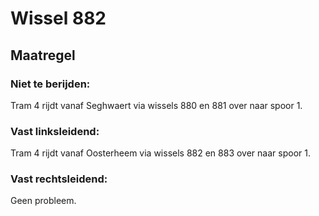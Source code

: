 # Wissel 882
## Maatregel
### Niet te berijden:
Tram 4 rijdt vanaf Seghwaert via wissels 880 en 881 over naar spoor 1.
### Vast linksleidend:
Tram 4 rijdt vanaf Oosterheem via wissels 882 en 883 over naar spoor 1.
### Vast rechtsleidend:
Geen probleem.